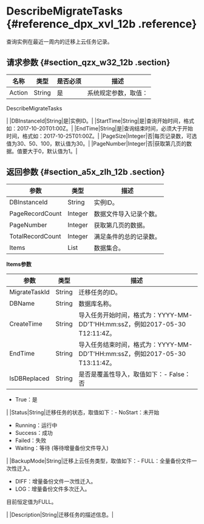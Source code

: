 # DescribeMigrateTasks {#reference_dpx_xvl_12b .reference}

查询实例在最近一周内的迁移上云任务记录。

## 请求参数 {#section_qzx_w32_12b .section}

|名称|类型|是否必须|描述|
|--|--|----|--|
|Action|String|是| 系统规定参数，取值：

 DescribeMigrateTasks

 |
|DBInstanceId|String|是|实例ID。|
|StartTime|String|是|查询开始时间，格式如：2017-10-20T01:00Z。|
|EndTime|String|是|查询结束时间，必须大于开始时间，格式如：2017-10-25T01:00Z。|
|PageSize|Integer|否|每页记录数，可选值为30、50、100，默认值为30。|
|PageNumber|Integer|否|获取第几页的数据。值要大于0，默认值为1。|

## 返回参数 {#section_a5x_zlh_12b .section}

|参数|类型|描述|
|--|--|--|
|DBInstanceId|String|实例ID。|
|PageRecordCount|Integer|数据文件导入记录个数。|
|PageNumber|Integer|获取第几页的数据。|
|TotalRecordCount|Integer|满足条件的总的记录数。|
|Items|List|数据集合。|

**Items参数**

|参数|类型|描述|
|--|--|--|
|MigrateTaskId|String|迁移任务的ID。|
|DBName|String|数据库名称。|
|CreateTime|String|导入任务开始时间，格式为：YYYY-MM-DD'T'HH:mm:ssZ，例如2017-05-30 T12:11:4Z。|
|EndTime|String|导入任务结束时间，格式为：YYYY-MM-DD'T'HH:mm:ssZ，例如2017-05-30 T13:11:4Z。|
|IsDBReplaced|String|是否是覆盖性导入，取值如下：-   False：否
-   True：是

|
|Status|String|迁移任务的状态，取值如下：-   NoStart：未开始
-   Running：运行中
-   Success：成功
-   Failed：失败
-   Waiting：等待 \(等待增量备份文件导入\)

|
|BackupMode|String|迁移上云任务类型，取值如下：-   FULL：全量备份文件一次性迁入。
-   DIFF：增量备份文件一次性迁入。
-   LOG：增量备份文件多次迁入。

目前恒定值为FULL。

|
|Description|String|迁移任务的描述信息。|


